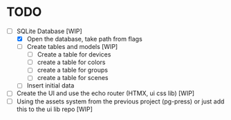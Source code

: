 # TODO

- [ ] SQLite Database [WIP]
  - [x] Open the database, take path from flags
  - [ ] Create tables and models [WIP]
    - [ ] Create a table for devices
    - [ ] create a table for colors
    - [ ] create a table for groups
    - [ ] create a table for scenes
  - [ ] Insert initial data

- [ ] Create the UI and use the echo router (HTMX, ui css lib) [WIP]
- [ ] Using the assets system from the previous project (pg-press) or just add this to the ui lib repo [WIP]
